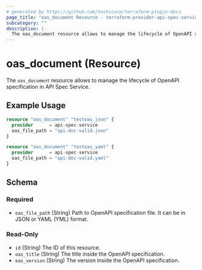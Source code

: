 ```yaml
---
# generated by https://github.com/hashicorp/terraform-plugin-docs
page_title: "oas_document Resource - terraform-provider-api-spec-service"
subcategory: ""
description: |-
  The oas_document resource allows to manage the lifecycle of OpenAPI specification in API Spec Service.
---
```


# oas_document (Resource)

The `oas_document` resource allows to manage the lifecycle of OpenAPI specification in API Spec Service.

## Example Usage

```terraform
resource "oas_document" "testoas_json" {
  provider      = api-spec-service
  oas_file_path = "api-doc-valid.json"
}

resource "oas_document" "testoas_yaml" {
  provider      = api-spec-service
  oas_file_path = "api-doc-valid.yaml"
}
```

<!-- schema generated by tfplugindocs -->
## Schema

### Required

- `oas_file_path` (String) Path to OpenAPI specification file. It can be in JSON or YAML (YML) format.

### Read-Only

- `id` (String) The ID of this resource.
- `oas_title` (String) The title inside the OpenAPI specification.
- `oas_version` (String) The version inside the OpenAPI specification.


